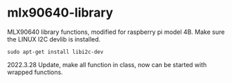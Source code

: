 # mlx90640-library
MLX90640 library functions, modified for raspberry pi model 4B.
Make sure the LINUX I2C devlib is installed.
```
sudo apt-get install libi2c-dev
```
2022.3.28 Update, make all function in class, now can be started with wrapped functions.
